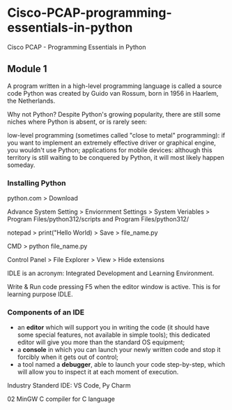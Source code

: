 # Cisco-PCAP-programming-essentials-in-python

Cisco PCAP - Programming Essentials in Python

## Module 1

A program written in a high-level programming language is called a source code
Python was created by Guido van Rossum, born in 1956 in Haarlem, the Netherlands.

Why not Python?
Despite Python's growing popularity, there are still some niches where Python is absent, or is rarely seen:

low-level programming (sometimes called "close to metal" programming): if you want to implement an extremely effective driver or graphical engine, you wouldn't use Python;
applications for mobile devices: although this territory is still waiting to be conquered by Python, it will most likely happen someday.

### Installing Python

python.com > Download

Advance System Setting > Enviornment Settings > System Veriables > Program Files/python312/scripts and Program Files/python312/

notepad > print("Hello World) > Save > file_name.py

CMD > python file_name.py

Control Panel > File Explorer > View > Hide extensions

IDLE is an acronym: Integrated Development and Learning Environment.

Write & Run code pressing F5 when the editor window is active.
This is for learning purpose IDLE.

### Components of an IDE

- an **editor** which will support you in writing the code (it should have some special features, not available in simple tools); this dedicated editor will give you more than the standard OS equipment;
- a **console** in which you can launch your newly written code and stop it forcibly when it gets out of control;
- a tool named a **debugger**, able to launch your code step-by-step, which will allow you to inspect it at each moment of execution.

Industry Standerd IDE: VS Code, Py Charm

02
MinGW C compiler for C language

